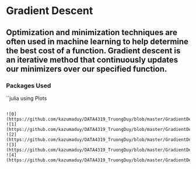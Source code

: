 # Gradient Descent

## Optimization and minimization techniques are often used in machine learning to help determine the best cost of a function. Gradient descent is an iterative method that continuously updates our minimizers over our specified function.

### Packages Used

``julia
using Plots
```

![0](https://github.com/kazumaduy/DATA4319_TruongDuy/blob/master/GradientDescent/0.png)
![1](https://github.com/kazumaduy/DATA4319_TruongDuy/blob/master/GradientDescent/1.png)
![2](https://github.com/kazumaduy/DATA4319_TruongDuy/blob/master/GradientDescent/2.png)
![3](https://github.com/kazumaduy/DATA4319_TruongDuy/blob/master/GradientDescent/3.png)
![4](https://github.com/kazumaduy/DATA4319_TruongDuy/blob/master/GradientDescent/4.png)
